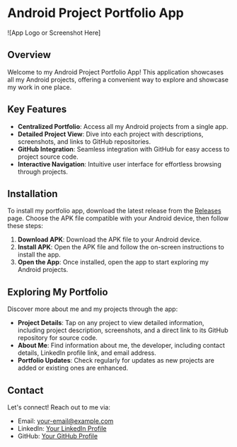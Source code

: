 # Android Project Portfolio App

![App Logo or Screenshot Here]

## Overview
Welcome to my Android Project Portfolio App! This application showcases all my Android projects, offering a convenient way to explore and showcase my work in one place.

## Key Features
- **Centralized Portfolio**: Access all my Android projects from a single app.
- **Detailed Project View**: Dive into each project with descriptions, screenshots, and links to GitHub repositories.
- **GitHub Integration**: Seamless integration with GitHub for easy access to project source code.
- **Interactive Navigation**: Intuitive user interface for effortless browsing through projects.

## Installation
To install my portfolio app, download the latest release from the [Releases](https://github.com/anubhav-auth/Anubhav/releases/new) page. Choose the APK file compatible with your Android device, then follow these steps:

1. **Download APK**: Download the APK file to your Android device.
2. **Install APK**: Open the APK file and follow the on-screen instructions to install the app.
3. **Open the App**: Once installed, open the app to start exploring my Android projects.

## Exploring My Portfolio
Discover more about me and my projects through the app:
- **Project Details**: Tap on any project to view detailed information, including project description, screenshots, and a direct link to its GitHub repository for source code.
- **About Me**: Find information about me, the developer, including contact details, LinkedIn profile link, and email address.
- **Portfolio Updates**: Check regularly for updates as new projects are added or existing ones are enhanced.



## Contact
Let's connect! Reach out to me via:
- Email: [your-email@example.com](mailto:anubhavjaiswal2002@gmail.com)
- LinkedIn: [Your LinkedIn Profile](https://www.linkedin.com/in/anubhav-jaiswal-95365524b)
- GitHub: [Your GitHub Profile](https://github.com/anubhav-auth)
